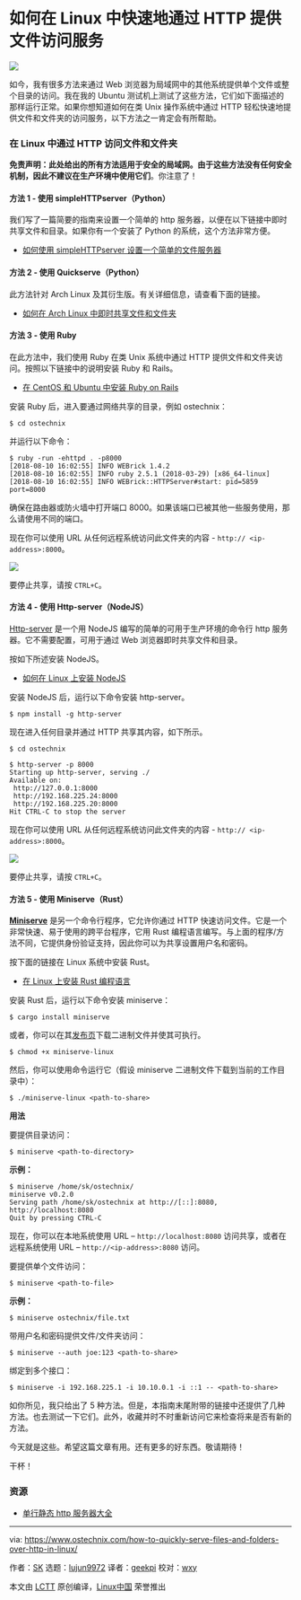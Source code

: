 如何在 Linux 中快速地通过 HTTP 提供文件访问服务
======

![](https://www.ostechnix.com/wp-content/uploads/2018/08/http-720x340.png)

如今，我有很多方法来通过 Web 浏览器为局域网中的其他系统提供单个文件或整个目录的访问。我在我的 Ubuntu 测试机上测试了这些方法，它们如下面描述的那样运行正常。如果你想知道如何在类 Unix 操作系统中通过 HTTP 轻松快速地提供文件和文件夹的访问服务，以下方法之一肯定会有所帮助。

### 在 Linux 中通过 HTTP 访问文件和文件夹

**免责声明：**此处给出的所有方法适用于安全的局域网。由于这些方法没有任何安全机制，因此**不建议在生产环境中使用它们**。你注意了！

#### 方法 1 - 使用 simpleHTTPserver（Python）

我们写了一篇简要的指南来设置一个简单的 http 服务器，以便在以下链接中即时共享文件和目录。如果你有一个安装了 Python 的系统，这个方法非常方便。

- [如何使用 simpleHTTPserver 设置一个简单的文件服务器](https://www.ostechnix.com/how-to-setup-a-file-server-in-minutes-using-python/)

#### 方法 2 - 使用 Quickserve（Python）

此方法针对 Arch Linux 及其衍生版。有关详细信息，请查看下面的链接。

- [如何在 Arch Linux 中即时共享文件和文件夹](https://www.ostechnix.com/instantly-share-files-folders-arch-linux/)

#### 方法 3 - 使用 Ruby

在此方法中，我们使用 Ruby 在类 Unix 系统中通过 HTTP 提供文件和文件夹访问。按照以下链接中的说明安装 Ruby 和 Rails。

- [在 CentOS 和 Ubuntu 中安装 Ruby on Rails](https://www.ostechnix.com/install-ruby-rails-ubuntu-16-04/)

安装 Ruby 后，进入要通过网络共享的目录，例如 ostechnix：

```
$ cd ostechnix
```

并运行以下命令：

```
$ ruby -run -ehttpd . -p8000
[2018-08-10 16:02:55] INFO WEBrick 1.4.2
[2018-08-10 16:02:55] INFO ruby 2.5.1 (2018-03-29) [x86_64-linux]
[2018-08-10 16:02:55] INFO WEBrick::HTTPServer#start: pid=5859 port=8000
```

确保在路由器或防火墙中打开端口 8000。如果该端口已被其他一些服务使用，那么请使用不同的端口。

现在你可以使用 URL 从任何远程系统访问此文件夹的内容 - `http:// <ip-address>:8000`。

![](https://www.ostechnix.com/wp-content/uploads/2018/08/ruby-http-server.png)

要停止共享，请按 `CTRL+C`。

#### 方法 4 - 使用 Http-server（NodeJS）

[Http-server][1] 是一个用 NodeJS 编写的简单的可用于生产环境的命令行 http 服务器。它不需要配置，可用于通过 Web 浏览器即时共享文件和目录。

按如下所述安装 NodeJS。

- [如何在 Linux 上安装 NodeJS](https://www.ostechnix.com/install-node-js-linux/)

安装 NodeJS 后，运行以下命令安装 http-server。

```
$ npm install -g http-server
```

现在进入任何目录并通过 HTTP 共享其内容，如下所示。

```
$ cd ostechnix

$ http-server -p 8000
Starting up http-server, serving ./
Available on:
 http://127.0.0.1:8000
 http://192.168.225.24:8000
 http://192.168.225.20:8000
Hit CTRL-C to stop the server
```

现在你可以使用 URL 从任何远程系统访问此文件夹的内容 - `http:// <ip-address>:8000`。

![](http://www.ostechnix.com/wp-content/uploads/2018/08/nodejs-http-server.png)

要停止共享，请按 `CTRL+C`。

#### 方法 5 - 使用 Miniserve（Rust）

[**Miniserve**][2] 是另一个命令行程序，它允许你通过 HTTP 快速访问文件。它是一个非常快速、易于使用的跨平台程序，它用 Rust 编程语言编写。与上面的程序/方法不同，它提供身份验证支持，因此你可以为共享设置用户名和密码。

按下面的链接在 Linux 系统中安装 Rust。

- [在 Linux 上安装 Rust 编程语言](https://www.ostechnix.com/install-rust-programming-language-in-linux/)

安装 Rust 后，运行以下命令安装 miniserve：

```
$ cargo install miniserve
```

或者，你可以在其[发布页][3]下载二进制文件并使其可执行。

```
$ chmod +x miniserve-linux
```

然后，你可以使用命令运行它（假设 miniserve 二进制文件下载到当前的工作目录中）：

```
$ ./miniserve-linux <path-to-share>
```

**用法**

要提供目录访问：

```
$ miniserve <path-to-directory>
```

**示例：**

```
$ miniserve /home/sk/ostechnix/
miniserve v0.2.0
Serving path /home/sk/ostechnix at http://[::]:8080, http://localhost:8080
Quit by pressing CTRL-C
```

现在，你可以在本地系统使用 URL – `http://localhost:8080` 访问共享，或者在远程系统使用 URL – `http://<ip-address>:8080` 访问。

要提供单个文件访问：

```
$ miniserve <path-to-file>
```

**示例：**

```
$ miniserve ostechnix/file.txt
```

带用户名和密码提供文件/文件夹访问：

```
$ miniserve --auth joe:123 <path-to-share>
```

绑定到多个接口：

```
$ miniserve -i 192.168.225.1 -i 10.10.0.1 -i ::1 -- <path-to-share>
```

如你所见，我只给出了 5 种方法。但是，本指南末尾附带的链接中还提供了几种方法。也去测试一下它们。此外，收藏并时不时重新访问它来检查将来是否有新的方法。

今天就是这些。希望这篇文章有用。还有更多的好东西。敬请期待！

干杯！

### 资源

- [单行静态 http 服务器大全](https://gist.github.com/willurd/5720255)

--------------------------------------------------------------------------------

via: https://www.ostechnix.com/how-to-quickly-serve-files-and-folders-over-http-in-linux/

作者：[SK][a]
选题：[lujun9972](https://github.com/lujun9972)
译者：[geekpi](https://github.com/geekpi)
校对：[wxy](https://github.com/wxy)

本文由 [LCTT](https://github.com/LCTT/TranslateProject) 原创编译，[Linux中国](https://linux.cn/) 荣誉推出

[a]:https://www.ostechnix.com/author/sk/
[1]:https://www.npmjs.com/package/http-server
[2]:https://github.com/svenstaro/miniserve
[3]:https://github.com/svenstaro/miniserve/releases

